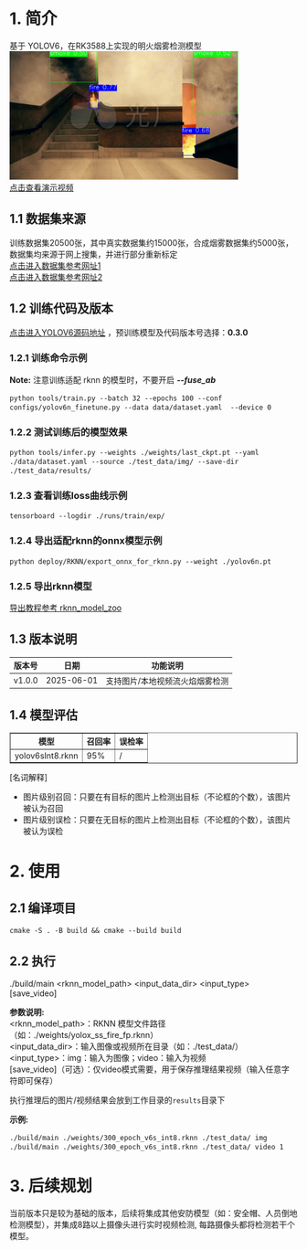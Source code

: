 # 1. 简介
基于 YOLOV6，在RK3588上实现的明火烟雾检测模型  
<img src="./results/demo.jpg" alt="系统架构图" width="400">  
[点击查看演示视频](https://live.csdn.net/v/480128)

## 1.1 数据集来源
训练数据集20500张，其中真实数据集约15000张，合成烟雾数据集约5000张，数据集均来源于网上搜集，并进行部分重新标定  
[点击进入数据集参考网址1](https://blog.csdn.net/weixin_41171614/article/details/137613698)  
[点击进入数据集参考网址2](https://universe.roboflow.com/ )  

## 1.2 训练代码及版本
[点击进入YOLOV6源码地址](https://github.com/airockchip/YOLOv6) ，预训练模型及代码版本号选择：**0.3.0**

### 1.2.1 训练命令示例
**Note:** 注意训练适配 rknn 的模型时，不要开启 ***--fuse_ab***
```shell
python tools/train.py --batch 32 --epochs 100 --conf configs/yolov6n_finetune.py --data data/dataset.yaml  --device 0
``` 

### 1.2.2 测试训练后的模型效果
```shell
python tools/infer.py --weights ./weights/last_ckpt.pt --yaml ./data/dataset.yaml --source ./test_data/img/ --save-dir ./test_data/results/
``` 

### 1.2.3 查看训练loss曲线示例
```shell
tensorboard --logdir ./runs/train/exp/
```

### 1.2.4 导出适配rknn的onnx模型示例
```shell
python deploy/RKNN/export_onnx_for_rknn.py --weight ./yolov6n.pt
```

### 1.2.5 导出rknn模型
[导出教程参考 rknn_model_zoo](https://github.com/airockchip/rknn_model_zoo)
## 1.3 版本说明

| 版本号   | 日期       | 功能说明                           |
|----------|------------|------------------------------------|
| v1.0.0   | 2025-06-01 | 支持图片/本地视频流火焰烟雾检测     |


## 1.4 模型评估
<table border="1">
  <tr>
    <th>模型</th>
    <th>召回率</th>
    <th>误检率</th>
  </tr>
  <tr>
    <td>yolov6sInt8.rknn</td>
    <td>95%</td>
    <td>/</td>
  </tr>
</table>  

[名词解释]           
- 图片级别召回：只要在有目标的图片上检测出目标（不论框的个数），该图片被认为召回
- 图片级别误检：只要在无目标的图片上检测出目标（不论框的个数），该图片被认为误检

# 2. 使用
## 2.1 编译项目
```shell
cmake -S . -B build && cmake --build build
```

## 2.2 执行
./build/main <rknn_model_path> <input_data_dir> <input_type> [save_video]

**参数说明:**  
<rknn_model_path>：RKNN 模型文件路径（如：./weights/yolox_ss_fire_fp.rknn）  
<input_data_dir>：输入图像或视频所在目录（如：./test_data/）  
<input_type>：img：输入为图像；video：输入为视频  
[save_video]（可选）：仅video模式需要，用于保存推理结果视频（输入任意字符即可保存）  

执行推理后的图片/视频结果会放到工作目录的`results`目录下

**示例:**
```shell
./build/main ./weights/300_epoch_v6s_int8.rknn ./test_data/ img
./build/main ./weights/300_epoch_v6s_int8.rknn ./test_data/ video 1
```

# 3. 后续规划
当前版本只是较为基础的版本，后续将集成其他安防模型（如：安全帽、人员倒地检测模型），并集成8路以上摄像头进行实时视频检测, 每路摄像头都将检测若干个模型。
